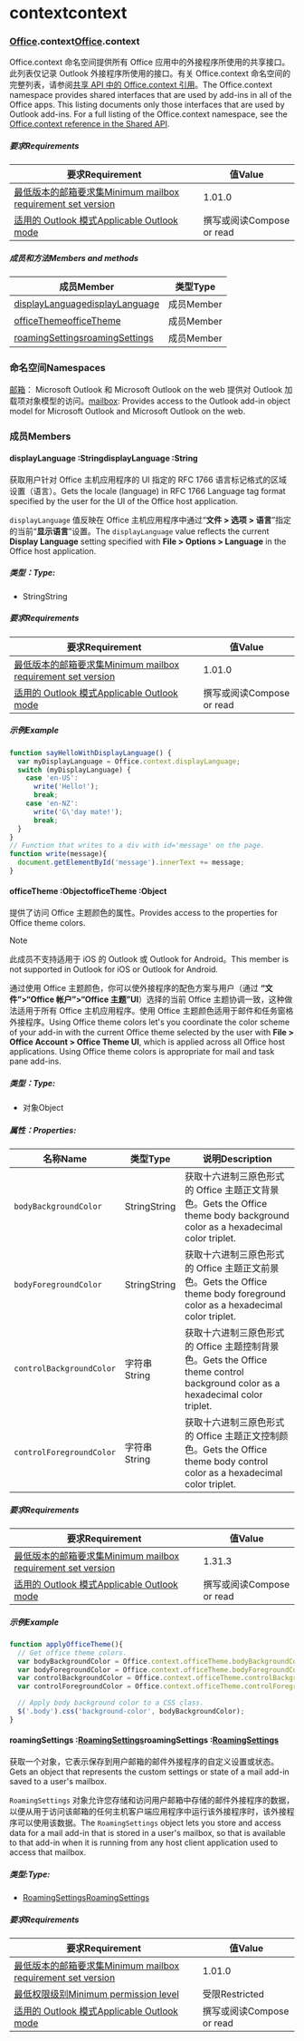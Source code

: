 
# <a name="context"></a><span data-ttu-id="435f4-101">context</span><span class="sxs-lookup"><span data-stu-id="435f4-101">context</span></span>

### <a name="officeofficemdcontext"></a><span data-ttu-id="435f4-102">[Office](Office.md).context</span><span class="sxs-lookup"><span data-stu-id="435f4-102">[Office](Office.md).context</span></span>

<span data-ttu-id="435f4-p101">Office.context 命名空间提供所有 Office 应用中的外接程序所使用的共享接口。此列表仅记录 Outlook 外接程序所使用的接口。有关 Office.context 命名空间的完整列表，请参阅[共享 API 中的 Office.context 引用](/javascript/api/office/office.context)。</span><span class="sxs-lookup"><span data-stu-id="435f4-p101">The Office.context namespace provides shared interfaces that are used by add-ins in all of the Office apps. This listing documents only those interfaces that are used by Outlook add-ins. For a full listing of the Office.context namespace, see the [Office.context reference in the Shared API](/javascript/api/office/office.context).</span></span>

##### <a name="requirements"></a><span data-ttu-id="435f4-105">要求</span><span class="sxs-lookup"><span data-stu-id="435f4-105">Requirements</span></span>

|<span data-ttu-id="435f4-106">要求</span><span class="sxs-lookup"><span data-stu-id="435f4-106">Requirement</span></span>| <span data-ttu-id="435f4-107">值</span><span class="sxs-lookup"><span data-stu-id="435f4-107">Value</span></span>|
|---|---|
|[<span data-ttu-id="435f4-108">最低版本的邮箱要求集</span><span class="sxs-lookup"><span data-stu-id="435f4-108">Minimum mailbox requirement set version</span></span>](/javascript/office/requirement-sets/outlook-api-requirement-sets)| <span data-ttu-id="435f4-109">1.0</span><span class="sxs-lookup"><span data-stu-id="435f4-109">1.0</span></span>|
|[<span data-ttu-id="435f4-110">适用的 Outlook 模式</span><span class="sxs-lookup"><span data-stu-id="435f4-110">Applicable Outlook mode</span></span>](https://docs.microsoft.com/outlook/add-ins/#extension-points)| <span data-ttu-id="435f4-111">撰写或阅读</span><span class="sxs-lookup"><span data-stu-id="435f4-111">Compose or read</span></span>|

##### <a name="members-and-methods"></a><span data-ttu-id="435f4-112">成员和方法</span><span class="sxs-lookup"><span data-stu-id="435f4-112">Members and methods</span></span>

| <span data-ttu-id="435f4-113">成员</span><span class="sxs-lookup"><span data-stu-id="435f4-113">Member</span></span> | <span data-ttu-id="435f4-114">类型</span><span class="sxs-lookup"><span data-stu-id="435f4-114">Type</span></span> |
|--------|------|
| [<span data-ttu-id="435f4-115">displayLanguage</span><span class="sxs-lookup"><span data-stu-id="435f4-115">displayLanguage</span></span>](#displaylanguage-string) | <span data-ttu-id="435f4-116">成员</span><span class="sxs-lookup"><span data-stu-id="435f4-116">Member</span></span> |
| [<span data-ttu-id="435f4-117">officeTheme</span><span class="sxs-lookup"><span data-stu-id="435f4-117">officeTheme</span></span>](#officetheme-object) | <span data-ttu-id="435f4-118">成员</span><span class="sxs-lookup"><span data-stu-id="435f4-118">Member</span></span> |
| [<span data-ttu-id="435f4-119">roamingSettings</span><span class="sxs-lookup"><span data-stu-id="435f4-119">roamingSettings</span></span>](#roamingsettings-roamingsettingsjavascriptapioutlook16officeroamingsettings) | <span data-ttu-id="435f4-120">成员</span><span class="sxs-lookup"><span data-stu-id="435f4-120">Member</span></span> |

### <a name="namespaces"></a><span data-ttu-id="435f4-121">命名空间</span><span class="sxs-lookup"><span data-stu-id="435f4-121">Namespaces</span></span>

<span data-ttu-id="435f4-122">[邮箱](office.context.mailbox.md)： Microsoft Outlook 和 Microsoft Outlook on the web 提供对 Outlook 加载项对象模型的访问。</span><span class="sxs-lookup"><span data-stu-id="435f4-122">[mailbox](office.context.mailbox.md): Provides access to the Outlook add-in object model for Microsoft Outlook and Microsoft Outlook on the web.</span></span>

### <a name="members"></a><span data-ttu-id="435f4-123">成员</span><span class="sxs-lookup"><span data-stu-id="435f4-123">Members</span></span>

####  <a name="displaylanguage-string"></a><span data-ttu-id="435f4-124">displayLanguage :String</span><span class="sxs-lookup"><span data-stu-id="435f4-124">displayLanguage :String</span></span>

<span data-ttu-id="435f4-125">获取用户针对 Office 主机应用程序的 UI 指定的 RFC 1766 语言标记格式的区域设置（语言）。</span><span class="sxs-lookup"><span data-stu-id="435f4-125">Gets the locale (language) in RFC 1766 Language tag format specified by the user for the UI of the Office host application.</span></span>

<span data-ttu-id="435f4-126">`displayLanguage` 值反映在 Office 主机应用程序中通过“**文件 > 选项 > 语言**”指定的当前“**显示语言**”设置。</span><span class="sxs-lookup"><span data-stu-id="435f4-126">The `displayLanguage` value reflects the current **Display Language** setting specified with **File > Options > Language** in the Office host application.</span></span>

##### <a name="type"></a><span data-ttu-id="435f4-127">类型：</span><span class="sxs-lookup"><span data-stu-id="435f4-127">Type:</span></span>

*   <span data-ttu-id="435f4-128">String</span><span class="sxs-lookup"><span data-stu-id="435f4-128">String</span></span>

##### <a name="requirements"></a><span data-ttu-id="435f4-129">要求</span><span class="sxs-lookup"><span data-stu-id="435f4-129">Requirements</span></span>

|<span data-ttu-id="435f4-130">要求</span><span class="sxs-lookup"><span data-stu-id="435f4-130">Requirement</span></span>| <span data-ttu-id="435f4-131">值</span><span class="sxs-lookup"><span data-stu-id="435f4-131">Value</span></span>|
|---|---|
|[<span data-ttu-id="435f4-132">最低版本的邮箱要求集</span><span class="sxs-lookup"><span data-stu-id="435f4-132">Minimum mailbox requirement set version</span></span>](/javascript/office/requirement-sets/outlook-api-requirement-sets)| <span data-ttu-id="435f4-133">1.0</span><span class="sxs-lookup"><span data-stu-id="435f4-133">1.0</span></span>|
|[<span data-ttu-id="435f4-134">适用的 Outlook 模式</span><span class="sxs-lookup"><span data-stu-id="435f4-134">Applicable Outlook mode</span></span>](https://docs.microsoft.com/outlook/add-ins/#extension-points)| <span data-ttu-id="435f4-135">撰写或阅读</span><span class="sxs-lookup"><span data-stu-id="435f4-135">Compose or read</span></span>|

##### <a name="example"></a><span data-ttu-id="435f4-136">示例</span><span class="sxs-lookup"><span data-stu-id="435f4-136">Example</span></span>

```js
function sayHelloWithDisplayLanguage() {
  var myDisplayLanguage = Office.context.displayLanguage;
  switch (myDisplayLanguage) {
    case 'en-US':
      write('Hello!');
      break;
    case 'en-NZ':
      write('G\'day mate!');
      break;
  }
}
// Function that writes to a div with id='message' on the page.
function write(message){
  document.getElementById('message').innerText += message;
}
```

####  <a name="officetheme-object"></a><span data-ttu-id="435f4-137">officeTheme :Object</span><span class="sxs-lookup"><span data-stu-id="435f4-137">officeTheme :Object</span></span>

<span data-ttu-id="435f4-138">提供了访问 Office 主题颜色的属性。</span><span class="sxs-lookup"><span data-stu-id="435f4-138">Provides access to the properties for Office theme colors.</span></span>

> [!NOTE]
> <span data-ttu-id="435f4-139">此成员不支持适用于 iOS 的 Outlook 或 Outlook for Android。</span><span class="sxs-lookup"><span data-stu-id="435f4-139">This member is not supported in Outlook for iOS or Outlook for Android.</span></span>

<span data-ttu-id="435f4-p102">通过使用 Office 主题颜色，你可以使外接程序的配色方案与用户（通过 **“文件”>“Office 帐户”>“Office 主题”UI**）选择的当前 Office 主题协调一致，这种做法适用于所有 Office 主机应用程序。使用 Office 主题颜色适用于邮件和任务窗格外接程序。</span><span class="sxs-lookup"><span data-stu-id="435f4-p102">Using Office theme colors let's you coordinate the color scheme of your add-in with the current Office theme selected by the user with **File > Office Account > Office Theme UI**, which is applied across all Office host applications. Using Office theme colors is appropriate for mail and task pane add-ins.</span></span>

##### <a name="type"></a><span data-ttu-id="435f4-142">类型：</span><span class="sxs-lookup"><span data-stu-id="435f4-142">Type:</span></span>

*   <span data-ttu-id="435f4-143">对象</span><span class="sxs-lookup"><span data-stu-id="435f4-143">Object</span></span>

##### <a name="properties"></a><span data-ttu-id="435f4-144">属性：</span><span class="sxs-lookup"><span data-stu-id="435f4-144">Properties:</span></span>

|<span data-ttu-id="435f4-145">名称</span><span class="sxs-lookup"><span data-stu-id="435f4-145">Name</span></span>| <span data-ttu-id="435f4-146">类型</span><span class="sxs-lookup"><span data-stu-id="435f4-146">Type</span></span>| <span data-ttu-id="435f4-147">说明</span><span class="sxs-lookup"><span data-stu-id="435f4-147">Description</span></span>|
|---|---|---|
|`bodyBackgroundColor`| <span data-ttu-id="435f4-148">String</span><span class="sxs-lookup"><span data-stu-id="435f4-148">String</span></span>|<span data-ttu-id="435f4-149">获取十六进制三原色形式的 Office 主题正文背景色。</span><span class="sxs-lookup"><span data-stu-id="435f4-149">Gets the Office theme body background color as a hexadecimal color triplet.</span></span>|
|`bodyForegroundColor`| <span data-ttu-id="435f4-150">String</span><span class="sxs-lookup"><span data-stu-id="435f4-150">String</span></span>|<span data-ttu-id="435f4-151">获取十六进制三原色形式的 Office 主题正文前景色。</span><span class="sxs-lookup"><span data-stu-id="435f4-151">Gets the Office theme body foreground color as a hexadecimal color triplet.</span></span>|
|`controlBackgroundColor`| <span data-ttu-id="435f4-152">字符串</span><span class="sxs-lookup"><span data-stu-id="435f4-152">String</span></span>|<span data-ttu-id="435f4-153">获取十六进制三原色形式的 Office 主题控制背景色。</span><span class="sxs-lookup"><span data-stu-id="435f4-153">Gets the Office theme control background color as a hexadecimal color triplet.</span></span>|
|`controlForegroundColor`| <span data-ttu-id="435f4-154">字符串</span><span class="sxs-lookup"><span data-stu-id="435f4-154">String</span></span>|<span data-ttu-id="435f4-155">获取十六进制三原色形式的 Office 主题正文控制颜色。</span><span class="sxs-lookup"><span data-stu-id="435f4-155">Gets the Office theme body control color as a hexadecimal color triplet.</span></span>|

##### <a name="requirements"></a><span data-ttu-id="435f4-156">要求</span><span class="sxs-lookup"><span data-stu-id="435f4-156">Requirements</span></span>

|<span data-ttu-id="435f4-157">要求</span><span class="sxs-lookup"><span data-stu-id="435f4-157">Requirement</span></span>| <span data-ttu-id="435f4-158">值</span><span class="sxs-lookup"><span data-stu-id="435f4-158">Value</span></span>|
|---|---|
|[<span data-ttu-id="435f4-159">最低版本的邮箱要求集</span><span class="sxs-lookup"><span data-stu-id="435f4-159">Minimum mailbox requirement set version</span></span>](/javascript/office/requirement-sets/outlook-api-requirement-sets)| <span data-ttu-id="435f4-160">1.3</span><span class="sxs-lookup"><span data-stu-id="435f4-160">1.3</span></span>|
|[<span data-ttu-id="435f4-161">适用的 Outlook 模式</span><span class="sxs-lookup"><span data-stu-id="435f4-161">Applicable Outlook mode</span></span>](https://docs.microsoft.com/outlook/add-ins/#extension-points)| <span data-ttu-id="435f4-162">撰写或阅读</span><span class="sxs-lookup"><span data-stu-id="435f4-162">Compose or read</span></span>|

##### <a name="example"></a><span data-ttu-id="435f4-163">示例</span><span class="sxs-lookup"><span data-stu-id="435f4-163">Example</span></span>

```js
function applyOfficeTheme(){
  // Get office theme colors.
  var bodyBackgroundColor = Office.context.officeTheme.bodyBackgroundColor;
  var bodyForegroundColor = Office.context.officeTheme.bodyForegroundColor;
  var controlBackgroundColor = Office.context.officeTheme.controlBackgroundColor
  var controlForegroundColor = Office.context.officeTheme.controlForegroundColor;

  // Apply body background color to a CSS class.
  $('.body').css('background-color', bodyBackgroundColor);
}
```

####  <a name="roamingsettings-roamingsettingsjavascriptapioutlook16officeroamingsettings"></a><span data-ttu-id="435f4-164">roamingSettings :[RoamingSettings](/javascript/api/outlook_1_6/office.RoamingSettings)</span><span class="sxs-lookup"><span data-stu-id="435f4-164">roamingSettings :[RoamingSettings](/javascript/api/outlook_1_6/office.RoamingSettings)</span></span>

<span data-ttu-id="435f4-165">获取一个对象，它表示保存到用户邮箱的邮件外接程序的自定义设置或状态。</span><span class="sxs-lookup"><span data-stu-id="435f4-165">Gets an object that represents the custom settings or state of a mail add-in saved to a user's mailbox.</span></span>

<span data-ttu-id="435f4-166">`RoamingSettings` 对象允许您存储和访问用户邮箱中存储的邮件外接程序的数据，以便从用于访问该邮箱的任何主机客户端应用程序中运行该外接程序时，该外接程序可以使用该数据。</span><span class="sxs-lookup"><span data-stu-id="435f4-166">The `RoamingSettings` object lets you store and access data for a mail add-in that is stored in a user's mailbox, so that is available to that add-in when it is running from any host client application used to access that mailbox.</span></span>

##### <a name="type"></a><span data-ttu-id="435f4-167">类型:</span><span class="sxs-lookup"><span data-stu-id="435f4-167">Type:</span></span>

*   [<span data-ttu-id="435f4-168">RoamingSettings</span><span class="sxs-lookup"><span data-stu-id="435f4-168">RoamingSettings</span></span>](/javascript/api/outlook_1_6/office.RoamingSettings)

##### <a name="requirements"></a><span data-ttu-id="435f4-169">要求</span><span class="sxs-lookup"><span data-stu-id="435f4-169">Requirements</span></span>

|<span data-ttu-id="435f4-170">要求</span><span class="sxs-lookup"><span data-stu-id="435f4-170">Requirement</span></span>| <span data-ttu-id="435f4-171">值</span><span class="sxs-lookup"><span data-stu-id="435f4-171">Value</span></span>|
|---|---|
|[<span data-ttu-id="435f4-172">最低版本的邮箱要求集</span><span class="sxs-lookup"><span data-stu-id="435f4-172">Minimum mailbox requirement set version</span></span>](/javascript/office/requirement-sets/outlook-api-requirement-sets)| <span data-ttu-id="435f4-173">1.0</span><span class="sxs-lookup"><span data-stu-id="435f4-173">1.0</span></span>|
|[<span data-ttu-id="435f4-174">最低权限级别</span><span class="sxs-lookup"><span data-stu-id="435f4-174">Minimum permission level</span></span>](https://docs.microsoft.com/outlook/add-ins/understanding-outlook-add-in-permissions)| <span data-ttu-id="435f4-175">受限</span><span class="sxs-lookup"><span data-stu-id="435f4-175">Restricted</span></span>|
|[<span data-ttu-id="435f4-176">适用的 Outlook 模式</span><span class="sxs-lookup"><span data-stu-id="435f4-176">Applicable Outlook mode</span></span>](https://docs.microsoft.com/outlook/add-ins/#extension-points)| <span data-ttu-id="435f4-177">撰写或阅读</span><span class="sxs-lookup"><span data-stu-id="435f4-177">Compose or read</span></span>|